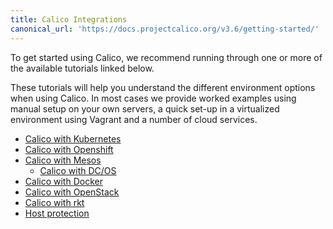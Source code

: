 ```yaml
---
title: Calico Integrations
canonical_url: 'https://docs.projectcalico.org/v3.6/getting-started/'
---
```


To get started using Calico, we recommend running through one or more of the
available tutorials linked below.

These tutorials will help you understand the different environment options when
using Calico.  In most cases we provide worked examples using manual setup on
your own servers, a quick set-up in a virtualized environment using Vagrant and
a number of cloud services.

- [Calico with Kubernetes](kubernetes)
- [Calico with Openshift](openshift/installation)
- [Calico with Mesos](mesos)
  - [Calico with DC/OS](mesos/installation/dc-os)
- [Calico with Docker](docker)
- [Calico with OpenStack](openstack)
- [Calico with rkt](rkt)
- [Host protection](bare-metal/bare-metal)
